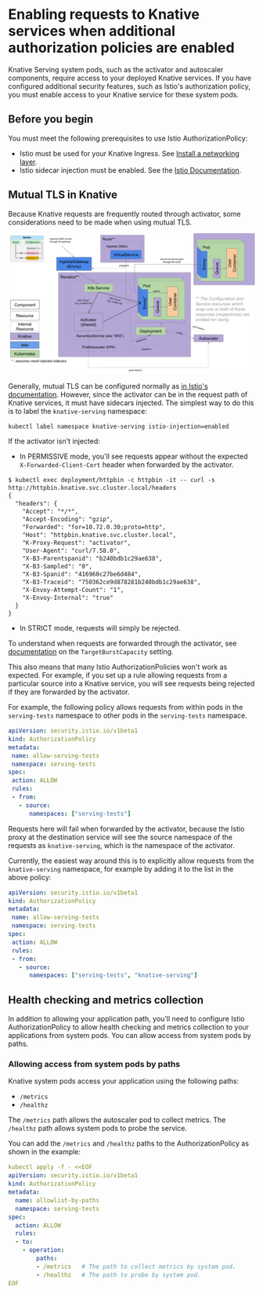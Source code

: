 # Enabling requests to Knative services when additional authorization policies are enabled

Knative Serving system pods, such as the activator and autoscaler components, require access to your deployed Knative services.
If you have configured additional security features, such as Istio's authorization policy, you must enable access to your Knative service for these system pods.

## Before you begin

You must meet the following prerequisites to use Istio AuthorizationPolicy:

- Istio must be used for your Knative Ingress.
See [Install a networking layer](../../admin/install/install-serving-with-yaml/#install-a-networking-layer).
- Istio sidecar injection must be enabled.
See the [Istio Documentation](https://istio.io/latest/docs/setup/additional-setup/sidecar-injection/).

## Mutual TLS in Knative

Because Knative requests are frequently routed through activator, some considerations need to be made when using mutual TLS.

![Knative request flow](./images/architecture.png)

Generally, mutual TLS can be configured normally as [in Istio's documentation](https://istio.io/latest/docs/tasks/security/authentication/mtls-migration/). However, since the activator can be in the request path of Knative services, it must have sidecars injected. The simplest way to do this is to label the `knative-serving` namespace:

```
kubectl label namespace knative-serving istio-injection=enabled
```

If the activator isn't injected:

- In PERMISSIVE mode, you'll see requests appear without the expected `X-Forwarded-Client-Cert` header when forwarded by the activator.

```
$ kubectl exec deployment/httpbin -c httpbin -it -- curl -s http://httpbin.knative.svc.cluster.local/headers
{
  "headers": {
    "Accept": "*/*",
    "Accept-Encoding": "gzip",
    "Forwarded": "for=10.72.0.30;proto=http",
    "Host": "httpbin.knative.svc.cluster.local",
    "K-Proxy-Request": "activator",
    "User-Agent": "curl/7.58.0",
    "X-B3-Parentspanid": "b240bdb1c29ae638",
    "X-B3-Sampled": "0",
    "X-B3-Spanid": "416960c27be6d484",
    "X-B3-Traceid": "750362ce9d878281b240bdb1c29ae638",
    "X-Envoy-Attempt-Count": "1",
    "X-Envoy-Internal": "true"
  }
}
```

- In STRICT mode, requests will simply be rejected.

To understand when requests are forwarded through the activator, see [documentation](../load-balancing/target-burst-capacity/) on the `TargetBurstCapacity` setting.

This also means that many Istio AuthorizationPolicies won't work as expected. For example, if you set up a rule allowing requests from a particular source into a Knative service, you will see requests being rejected if they are forwarded by the activator.

For example, the following policy allows requests from within pods in the `serving-tests` namespace to other pods in the `serving-tests` namespace.

```yaml
apiVersion: security.istio.io/v1beta1
kind: AuthorizationPolicy
metadata:
 name: allow-serving-tests
 namespace: serving-tests
spec:
 action: ALLOW
 rules:
 - from:
   - source:
      namespaces: ["serving-tests"]
```

Requests here will fail when forwarded by the activator, because the Istio proxy at the destination service will see the source namespace of the requests as `knative-serving`, which is the namespace of the activator.

Currently, the easiest way around this is to explicitly allow requests from the `knative-serving` namespace, for example by adding it to the list in the above policy:

```yaml
apiVersion: security.istio.io/v1beta1
kind: AuthorizationPolicy
metadata:
 name: allow-serving-tests
 namespace: serving-tests
spec:
 action: ALLOW
 rules:
 - from:
   - source:
      namespaces: ["serving-tests", "knative-serving"]
```

## Health checking and metrics collection

In addition to allowing your application path, you'll need to configure Istio AuthorizationPolicy to allow health checking and metrics collection to your applications from system pods. You can allow access from system pods by paths.

### Allowing access from system pods by paths

Knative system pods access your application using the following paths:

- `/metrics`
- `/healthz`

The `/metrics` path allows the autoscaler pod to collect metrics.
The `/healthz` path allows system pods to probe the service.

You can add the `/metrics` and `/healthz` paths to the AuthorizationPolicy as shown in the example:

```yaml
kubectl apply -f - <<EOF
apiVersion: security.istio.io/v1beta1
kind: AuthorizationPolicy
metadata:
  name: allowlist-by-paths
  namespace: serving-tests
spec:
  action: ALLOW
  rules:
  - to:
    - operation:
        paths:
        - /metrics   # The path to collect metrics by system pod.
        - /healthz   # The path to probe by system pod.
EOF
```
